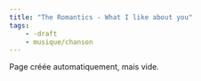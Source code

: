 ```yaml
---
title: "The Romantics - What I like about you"
tags:
    - -draft
    - musique/chanson
---
```


Page créée automatiquement, mais vide.
